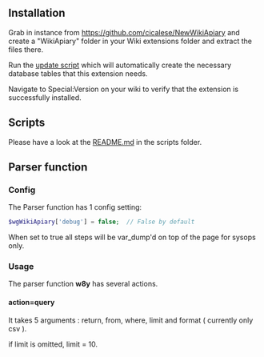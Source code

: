 ## Installation

Grab in instance from https://github.com/cicalese/NewWikiApiary and create a "WikiApiary" folder in your Wiki extensions
folder and extract the files there.

Run the [update script](https://www.mediawiki.org/wiki/Manual:Update.php) which will automatically create the necessary database tables that this extension needs.

Navigate to Special:Version on your wiki to verify that the extension is successfully installed.

## Scripts
Please have a look at the [README.md](scripts/README.md) in the scripts folder.

## Parser function

### Config
The Parser function has 1 config setting:
```php
$wgWikiApiary['debug'] = false;  // False by default
```
When set to true all steps will be var_dump'd on top of the page for sysops only.

### Usage
The parser function **w8y** has several actions.

#### action=query

It takes 5 arguments : return, from, where, limit and format ( currently only csv ).

if limit is omitted, limit = 10.

if format is omitted, format = csv ( every row result is separated by a ','', every column result by a ';')

Example :
```wikitext
{{#w8y:action=query
|return=w8y_wi_api_url, w8y_wi_last_sr_id
|from=w8y_wikis
|where=w8y_wi_page_id=1,w8y_wi_is_defunct=1}}
```
The example above _gets_ **w8y_wi_api_url** and **w8y_wi_last_sr_id** _from_ table **w8y_wikis** _where_ **w8y_wi_page_id=1** _and_ **w8y_wi_is_defunct=1** with limit=10 and format=csv

#### action=wiki

It takes 1 argument : **pageId**

Example :
```wikitext
{{#w8y:action=wiki
|pageId=9}}
```
The example above will get all information about wiki with pageId 9 and render every information as a table

#### action=stats

It takes 2 arguments : 

**for** ( either extensions or skins )

**limit** ( return the top <limit> extensions )

Example :
```wikitext
{{#w8y:action=stats
|for=extensions
|limit-10}}
```
The example above will get the top 10 most used extensions based on installments.



## Lua
Call are the same as for the parser functions.

Create a Module:WikiApiary
```lua
local p = {}

function p.w8y(frame)
  w8y = mw.w8y.w8y( frame.args )
  return w8y
end

return p
```

You can then call the module as follows :

```wikitext
{{#invoke:WikiApiary|w8y|action=wiki|id=9}}
```

```wikitext
{{#invoke:WikiApiary|w8y|action=stats|for=extensions|limit=10}}
```

```wikitext
{{#invoke:WikiApiary|w8y|action=stats|for=skins|limit=15}}
```

The result will be a Lua table 
